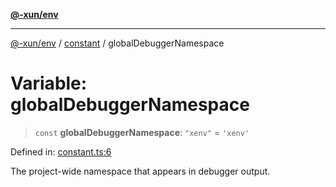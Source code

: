 [**@-xun/env**](../../README.md)

***

[@-xun/env](../../README.md) / [constant](../README.md) / globalDebuggerNamespace

# Variable: globalDebuggerNamespace

> `const` **globalDebuggerNamespace**: `"xenv"` = `'xenv'`

Defined in: [constant.ts:6](https://github.com/Xunnamius/api-utils/blob/1146a0250eaddce3e84badee30d0a7461611f0bd/packages/env/src/constant.ts#L6)

The project-wide namespace that appears in debugger output.
